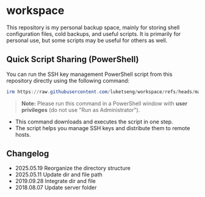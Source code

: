 # workspace

This repository is my personal backup space, mainly for storing shell configuration files, cold backups, and useful scripts. It is primarily for personal use, but some scripts may be useful for others as well.

## Quick Script Sharing (PowerShell)

You can run the SSH key management PowerShell script from this repository directly using the following command:

```powershell
irm https://raw.githubusercontent.com/luketseng/workspace/refs/heads/master/batch/add_ssh_key.ps1 | iex
```

> **Note:** Please run this command in a PowerShell window with **user privileges** (do not use "Run as Administrator").

- This command downloads and executes the script in one step.
- The script helps you manage SSH keys and distribute them to remote hosts.

## Changelog

- 2025.05.19 Reorganize the directory structure
- 2025.05.11 Update dir and file path
- 2019.09.28 Integrate dir and file
- 2018.08.07 Update server folder
